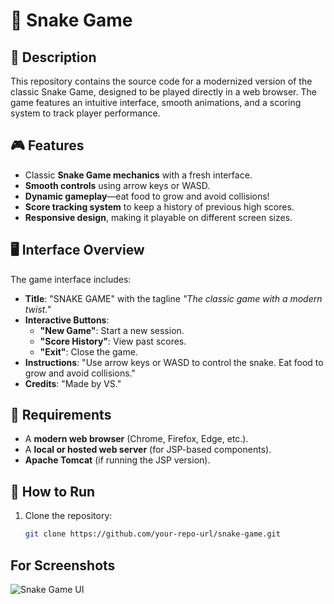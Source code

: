 # 🐍 Snake Game

## 📌 Description
This repository contains the source code for a modernized version of the classic Snake Game, designed to be played directly in a web browser. The game features an intuitive interface, smooth animations, and a scoring system to track player performance.

## 🎮 Features
- Classic **Snake Game mechanics** with a fresh interface.
- **Smooth controls** using arrow keys or WASD.
- **Dynamic gameplay**—eat food to grow and avoid collisions!
- **Score tracking system** to keep a history of previous high scores.
- **Responsive design**, making it playable on different screen sizes.

## 🖥️ Interface Overview
The game interface includes:
- **Title**: "SNAKE GAME" with the tagline *"The classic game with a modern twist."*
- **Interactive Buttons**:
  - **"New Game"**: Start a new session.
  - **"Score History"**: View past scores.
  - **"Exit"**: Close the game.
- **Instructions**: "Use arrow keys or WASD to control the snake. Eat food to grow and avoid collisions."
- **Credits**: "Made by VS."

## 🔧 Requirements
- A **modern web browser** (Chrome, Firefox, Edge, etc.).
- A **local or hosted web server** (for JSP-based components).
- **Apache Tomcat** (if running the JSP version).

## 🚀 How to Run
1. Clone the repository:
   ```bash
   git clone https://github.com/your-repo-url/snake-game.git
## For Screenshots 
![Snake Game UI](web/Snake_game_pics/Screenshot_5.png)


